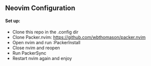 ## Neovim Configuration
#### Set up:
- Clone this repo in the .config dir
- Clone Packer.nvim: https://github.com/wbthomason/packer.nvim
- Open nvim and run :PackerInstall
- Close nvim and reopen
- Run PackerSync
- Restart nvim again and enjoy
